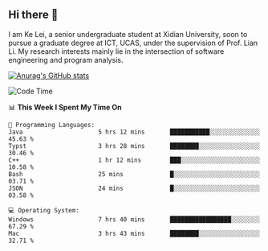 ## Hi there 👋
I am Ke Lei, a senior undergraduate student at Xidian University, soon to pursue a graduate degree at ICT, UCAS, under the supervision of Prof. Lian Li. My research interests mainly lie in the intersection of software engineering and program analysis.
<!--
**KrystalRay/KrystalRay** is a ✨ _special_ ✨ repository because its `README.md` (this file) appears on your GitHub profile.

Here are some ideas to get you started:

- 🔭 I’m currently working on ...
- 🌱 I’m currently learning ...
- 👯 I’m looking to collaborate on ...
- 🤔 I’m looking for help with ...
- 💬 Ask me about ...
- 📫 How to reach me: ...
- 😄 Pronouns: ...
- ⚡ Fun fact: ...
-->
[![Anurag's GitHub stats](https://github-readme-stats.vercel.app/api?username=KrystalRay)](https://github.com/anuraghazra/github-readme-stats)
<!--START_SECTION:waka-->
![Code Time](http://img.shields.io/badge/Code%20Time-11%20hrs%2026%20mins-blue)

📊 **This Week I Spent My Time On** 

```text
💬 Programming Languages: 
Java                     5 hrs 12 mins       ███████████░░░░░░░░░░░░░░   45.63 % 
Typst                    3 hrs 28 mins       ████████░░░░░░░░░░░░░░░░░   30.46 % 
C++                      1 hr 12 mins        ███░░░░░░░░░░░░░░░░░░░░░░   10.58 % 
Bash                     25 mins             █░░░░░░░░░░░░░░░░░░░░░░░░   03.71 % 
JSON                     24 mins             █░░░░░░░░░░░░░░░░░░░░░░░░   03.58 % 

💻 Operating System: 
Windows                  7 hrs 40 mins       █████████████████░░░░░░░░   67.29 % 
Mac                      3 hrs 43 mins       ████████░░░░░░░░░░░░░░░░░   32.71 % 
```


<!--END_SECTION:waka-->

